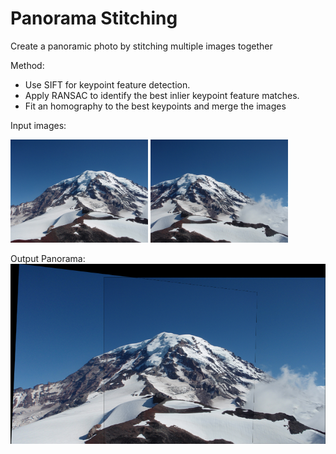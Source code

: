 # Panorama Stitching
Create a panoramic photo by stitching multiple images together

Method:
- Use SIFT for keypoint feature detection.
- Apply RANSAC to identify the best inlier keypoint feature matches.
- Fit an homography to the best keypoints and merge the images


Input images:

<img src="inputs/Rainier1.png" width="220"/> <img src="inputs/Rainier2.png" width="220"/>

Output Panorama:
![alt text](outputs/1_pano.png)
